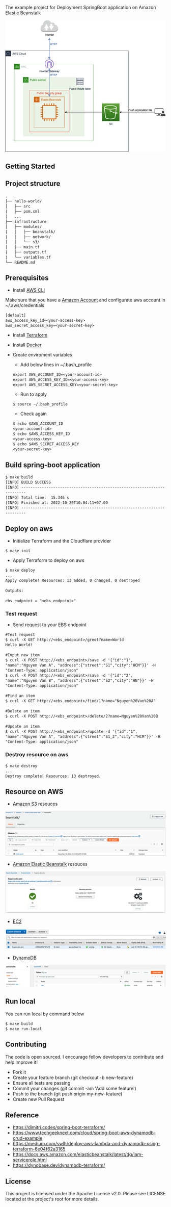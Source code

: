 The example project for Deployment SpringBoot application on Amazon Elastic Beanstalk

<div align="center">
    <img src="./assets/images/aws_beanstalk_example.png"/>
</div>

## Getting Started

## Project structure
```
.
├── hello-world/
│   ├── src
|   ├── pom.xml
│   ...
├── infrastructure
│   ├── modules/
|   │   ├── beanstalk/
|   │   ├── network/
│   │   └── s3/
│   ├── main.tf
|   ├── outputs.tf
|   └── variables.tf
└── README.md
```

## Prerequisites
- Install [AWS CLI](https://docs.aws.amazon.com/cli/latest/userguide/cli-configure-quickstart.html)

Make sure that you have a [Amazon Account](https://aws.amazon.com/account/) and configurate aws account in ~/.aws/credentials
```
[default]
aws_access_key_id=<your-access-key>
aws_secret_access_key=<your-secret-key>
```

- Install [Terraform](https://learn.hashicorp.com/tutorials/terraform/install-cli)

- Install [Docker](https://docs.docker.com/engine/install/)

- Create enviroment variables
    + Add below lines in ~/.bash_profile
    
    ```
    export AWS_ACCOUNT_ID=<your-account-id>
    export AWS_ACCESS_KEY_ID=<your-access-key>
    export AWS_SECRET_ACCESS_KEY=<your-secret-key>
    ```
  
    +  Run to apply
    
    ```shell script
    $ source ~/.bash_profile
    ```
  
    + Check again
    
    ```shell script
    $ echo $AWS_ACCOUNT_ID
    <your-account-id>
    $ echo $AWS_ACCESS_KEY_ID
    <your-access-key>
    $ echo $AWS_SECRET_ACCESS_KEY
    <your-secret-key>
    ``` 
    
   

## Build spring-boot application

```shell script
$ make build
[INFO] BUILD SUCCESS
[INFO] ------------------------------------------------------------------------
[INFO] Total time:  15.346 s
[INFO] Finished at: 2022-10-20T10:04:11+07:00
[INFO] ------------------------------------------------------------------------
```

## Deploy on aws

- Initialize Terraform and the Cloudflare provider

```shell script
$ make init
```

- Apply Terraform to deploy on aws

```shell script
$ make deploy
...
Apply complete! Resources: 13 added, 0 changed, 0 destroyed

Outputs:

ebs_endpoint = "<ebs_endpoint>"
```

### Test request

- Send request to your EBS endpoint 

```shell script
#Test request
$ curl -X GET http://<ebs_endpoint>/greet?name=World
Hello World!

#Input new item
$ curl -X POST http://<ebs_endpoint>/save -d '{"id":"1", "name":"Nguyen Van A", "address":{"street":"S1","city":"HCM"}}' -H "Content-Type: application/json"
$ curl -X POST http://<ebs_endpoint>/save -d '{"id":"2", "name":"Nguyen Van B", "address":{"street":"S2","city":"HN"}}' -H "Content-Type: application/json"

#Find an item
$ curl -X GET http://<ebs_endpoint>/find/1?name="Nguyen%20Van%20A"

#Delete an item
$ curl -X POST http://<ebs_endpoint>/delete/2?name=Nguyen%20Van%20B

#Update an item
$ curl -X POST http://<ebs_endpoint>/update -d '{"id":"1", "name":"Nguyen Van A", "address":{"street":"S1_2","city":"HCM"}}' -H "Content-Type: application/json"
```

### Destroy resource on aws

```shell script
$ make destroy
...
Destroy complete! Resources: 13 destroyed.
```

## Resource on AWS

- [Amazon S3](https://s3.console.aws.amazon.com/) resouces

<div align="center">
    <img src="./assets/images/s3.png"/>
</div>

- [Amazon Elastic Beanstalk](https://ap-southeast-1.console.aws.amazon.com/elasticbeanstalk/) resouces

<div align="center">
    <img src="./assets/images/ebs.png"/>
</div>

- [EC2](https://ap-southeast-1.console.aws.amazon.com/ec2/home)
<div align="center">
    <img src="./assets/images/ec2.png"/>
</div>

- [DynamoDB](https://ap-southeast-1.console.aws.amazon.com/dynamodbv2/home)
<div align="center">
    <img src="./assets/images/dynamodb.png"/>
</div>

## Run local

You can run local by command below
```
$ make build
$ make run-local
```

## Contributing

The code is open sourced. I encourage fellow developers to contribute and help improve it!

- Fork it
- Create your feature branch (git checkout -b new-feature)
- Ensure all tests are passing
- Commit your changes (git commit -am 'Add some feature')
- Push to the branch (git push origin my-new-feature)
- Create new Pull Request

## Reference
- https://dimitri.codes/spring-boot-terraform/
- https://www.techgeeknext.com/cloud/spring-boot-aws-dynamodb-crud-example
- https://medium.com/swlh/deploy-aws-lambda-and-dynamodb-using-terraform-6e04f62a3165
- https://docs.aws.amazon.com/elasticbeanstalk/latest/dg/iam-servicerole.html
- https://dynobase.dev/dynamodb-terraform/

## License
This project is licensed under the Apache License v2.0. Please see LICENSE located at the project's root for more details.